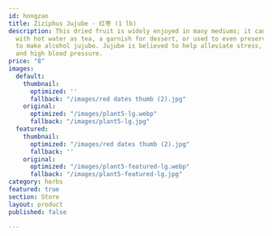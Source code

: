 ```yaml
---
id: hongzao
title: Ziziphus Jujube - 红枣 (1 lb)
description: This dried fruit is widely enjoyed in many mediums; it can be consumed
  with hot water as tea, a garnish for dessert, or used to even preserved in alcohol
  to make alcohol jujube. Jujube is believed to help alleviate stress, constipation,
  and high blood pressure.
price: "8"
images:
  default:
    thumbnail:
      optimized: ''
      fallback: "/images/red dates thumb (2).jpg"
    original:
      optimized: "/images/plant5-lg.webp"
      fallback: "/images/plant5-lg.jpg"
  featured:
    thumbnail:
      optimized: "/images/red dates thumb (2).jpg"
      fallback: ''
    original:
      optimized: "/images/plant5-featured-lg.webp"
      fallback: "/images/plant5-featured-lg.jpg"
category: herbs
featured: true
section: Store
layout: product
published: false

---
```

